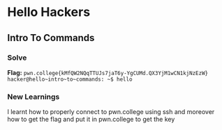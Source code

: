   # Hello Hackers
  ## Intro To Commands
  ### Solve
  **Flag:** `pwn.college{kMfQW2NQqTTUJs7jaT6y-YgCUMd.QX3YjM1wCN1kjNzEzW}`
  ```hacker@hello~intro~to~commands: ~$ hello```

### New Learnings
I learnt how to properly connect to pwn.college using ssh and moreover how to get the flag and put it in pwn.college to get the key

